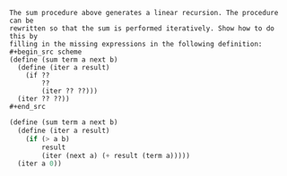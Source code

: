     The sum procedure above generates a linear recursion. The procedure can be
    rewritten so that the sum is performed iteratively. Show how to do this by
    filling in the missing expressions in the following definition:
    #+begin_src scheme
    (define (sum term a next b)
      (define (iter a result)
        (if ??
            ??
            (iter ?? ??)))
      (iter ?? ??))
    #+end_src

```scheme 
(define (sum term a next b)
  (define (iter a result)
    (if (> a b)
        result
        (iter (next a) (+ result (term a)))))
  (iter a 0))
```


